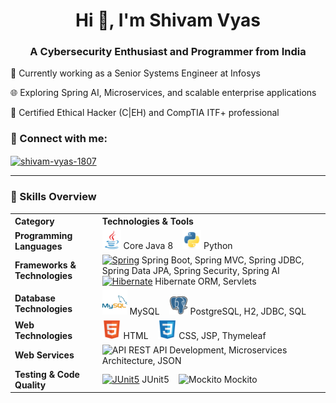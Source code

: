 <h1 align="center">Hi 👋, I'm Shivam Vyas</h1>
<h3 align="center">A Cybersecurity Enthusiast and Programmer from India</h3>

💼 Currently working as a Senior Systems Engineer at Infosys

🌐 Exploring Spring AI, Microservices, and scalable enterprise applications

💌 Certified Ethical Hacker (C|EH) and CompTIA ITF+ professional

<h3 align="left">🔗 Connect with me:</h3>
<p align="left">
<a href="https://linkedin.com/in/shivam-vyas-1807" target="blank"><img align="center" src="https://raw.githubusercontent.com/rahuldkjain/github-profile-readme-generator/master/src/images/icons/Social/linked-in-alt.svg" alt="shivam-vyas-1807" height="30" width="40" /></a>
</p>

---
<h3 align="left">🧠 Skills Overview</h3>

<table>
  <tr>
    <th align="left">Category</th>
    <th align="left">Technologies & Tools</th>
  </tr>

  <tr>
    <td><strong>Programming Languages</strong></td>
    <td>
      <a href="https://www.java.com" target="_blank"><img src="https://raw.githubusercontent.com/devicons/devicon/master/icons/java/java-original.svg" alt="Java" width="30" height="30"/></a>
      Core Java 8 &nbsp;&nbsp;
      <a href="https://www.python.org" target="_blank"><img src="https://raw.githubusercontent.com/devicons/devicon/master/icons/python/python-original.svg" alt="Python" width="30" height="30"/></a>
      Python
    </td>
  </tr>

  <tr>
    <td><strong>Frameworks & Technologies</strong></td>
    <td>
      <a href="https://spring.io" target="_blank"><img src="https://www.vectorlogo.zone/logos/springio/springio-icon.svg" alt="Spring" width="30" height="30"/></a>
      Spring Boot, Spring MVC, Spring JDBC, Spring Data JPA, Spring Security, Spring AI &nbsp;&nbsp;
      <a href="https://hibernate.org/" target="_blank"><img src="https://cdn.worldvectorlogo.com/logos/hibernate.svg" alt="Hibernate" width="30" height="30"/></a>
      Hibernate ORM, Servlets
    </td>
  </tr>

  <tr>
    <td><strong>Database Technologies</strong></td>
    <td>
      <a href="https://www.mysql.com" target="_blank"><img src="https://raw.githubusercontent.com/devicons/devicon/master/icons/mysql/mysql-original-wordmark.svg" alt="MySQL" width="40" height="40"/></a>
      MySQL &nbsp;&nbsp;
      <a href="https://www.postgresql.org" target="_blank"><img src="https://raw.githubusercontent.com/devicons/devicon/master/icons/postgresql/postgresql-original.svg" alt="PostgreSQL" width="30" height="30"/></a>
      PostgreSQL, H2, JDBC, SQL
    </td>
  </tr>

  <tr>
    <td><strong>Web Technologies</strong></td>
    <td>
      <a href="https://developer.mozilla.org/en-US/docs/Web/HTML" target="_blank"><img src="https://raw.githubusercontent.com/devicons/devicon/master/icons/html5/html5-original.svg" alt="HTML" width="30" height="30"/></a>
      HTML &nbsp;&nbsp;
      <a href="https://developer.mozilla.org/en-US/docs/Web/CSS" target="_blank"><img src="https://raw.githubusercontent.com/devicons/devicon/master/icons/css3/css3-original.svg" alt="CSS" width="30" height="30"/></a>
      CSS, JSP, Thymeleaf
    </td>
  </tr>

  <tr>
    <td><strong>Web Services</strong></td>
    <td>
      <img src="https://img.icons8.com/ios-filled/50/000000/api.png" alt="API" width="30" height="30"/>
      REST API Development, Microservices Architecture, JSON
    </td>
  </tr>

  <tr>
    <td><strong>Testing & Code Quality</strong></td>
    <td>
      <a href="https://junit.org/junit5/" target="_blank"><img src="https://upload.wikimedia.org/wikipedia/commons/thumb/2/26/JUnit_logo.svg/2560px-JUnit_logo.svg.png" alt="JUnit5" width="40" height="20"/></a>
      JUnit5 &nbsp;&nbsp;
      <img src="https://avatars.githubusercontent.com/u/10008188?s=280&v=4" alt="Mockito" width="30" height="30"/>
      Mockito &nbsp;&nbsp;
      <img src="https://www.sonarqube.org/logos/index/logo-sonarqube-bla

---


